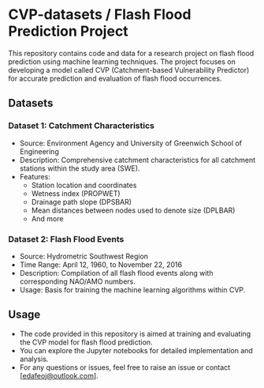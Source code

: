 # CVP-datasets / Flash Flood Prediction Project

This repository contains code and data for a research project on flash flood prediction using machine learning techniques. The project focuses on developing a model called CVP (Catchment-based Vulnerability Predictor) for accurate prediction and evaluation of flash flood occurrences.

## Datasets

### Dataset 1: Catchment Characteristics
- Source: Environment Agency and University of Greenwich School of Engineering
- Description: Comprehensive catchment characteristics for all catchment stations within the study area (SWE).
- Features: 
  - Station location and coordinates
  - Wetness index (PROPWET)
  - Drainage path slope (DPSBAR)
  - Mean distances between nodes used to denote size (DPLBAR)
  - And more

### Dataset 2: Flash Flood Events
- Source: Hydrometric Southwest Region
- Time Range: April 12, 1960, to November 22, 2016
- Description: Compilation of all flash flood events along with corresponding NAO/AMO numbers.
- Usage: Basis for training the machine learning algorithms within CVP.

## Usage
- The code provided in this repository is aimed at training and evaluating the CVP model for flash flood prediction.
- You can explore the Jupyter notebooks for detailed implementation and analysis.
- For any questions or issues, feel free to raise an issue or contact [edafeoj@outlook.com].

